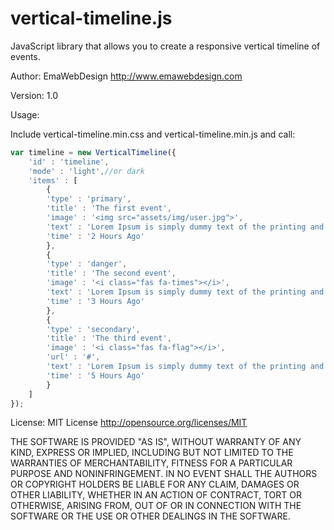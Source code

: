 # vertical-timeline.js
JavaScript library that allows you to create a responsive vertical timeline of events.

Author: EmaWebDesign http://www.emawebdesign.com

Version: 1.0

Usage:

Include vertical-timeline.min.css and vertical-timeline.min.js and call:

`````javascript
var timeline = new VerticalTimeline({
    'id' : 'timeline',
    'mode' : 'light',//or dark
    'items' : [
        {
        'type' : 'primary',
        'title' : 'The first event',
        'image' : '<img src="assets/img/user.jpg">',
        'text' : 'Lorem Ipsum is simply dummy text of the printing and typesetting industry. Lorem Ipsum has been the industry\'s standard dummy text ever since the 1500s, when an unknown printer took a galley of type and scrambled it to make a type specimen book.',
        'time' : '2 Hours Ago'
        },
        {
        'type' : 'danger',
        'title' : 'The second event',
        'image' : '<i class="fas fa-times"></i>',
        'text' : 'Lorem Ipsum is simply dummy text of the printing and typesetting industry. Lorem Ipsum has been the industry\'s standard dummy text ever since the 1500s, when an unknown printer took a galley of type and scrambled it to make a type specimen book.',
        'time' : '3 Hours Ago'
        },
        {
        'type' : 'secondary',
        'title' : 'The third event',
        'image' : '<i class="fas fa-flag"></i>',
        'url' : '#',
        'text' : 'Lorem Ipsum is simply dummy text of the printing and typesetting industry. Lorem Ipsum has been the industry\'s standard dummy text ever since the 1500s, when an unknown printer took a galley of type and scrambled it to make a type specimen book.',
        'time' : '5 Hours Ago'
        }
    ]
});
`````

License: MIT License http://opensource.org/licenses/MIT

THE SOFTWARE IS PROVIDED "AS IS", WITHOUT WARRANTY OF ANY KIND, EXPRESS OR
IMPLIED, INCLUDING BUT NOT LIMITED TO THE WARRANTIES OF MERCHANTABILITY,
FITNESS FOR A PARTICULAR PURPOSE AND NONINFRINGEMENT. IN NO EVENT SHALL THE
AUTHORS OR COPYRIGHT HOLDERS BE LIABLE FOR ANY CLAIM, DAMAGES OR OTHER
LIABILITY, WHETHER IN AN ACTION OF CONTRACT, TORT OR OTHERWISE, ARISING FROM,
OUT OF OR IN CONNECTION WITH THE SOFTWARE OR THE USE OR OTHER DEALINGS IN
THE SOFTWARE.


